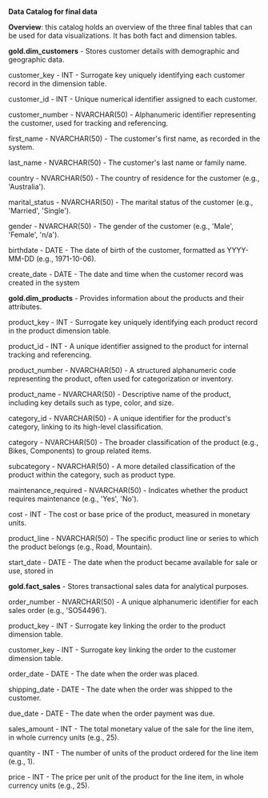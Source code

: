 **Data Catalog for final data**


**Overview**: this catalog holds an overview of the three final tables that can be used for data visualizations. It has both fact and dimension tables.

**gold.dim_customers** - Stores customer details with demographic and geographic data.

  customer_key - INT - Surrogate key uniquely identifying each customer record in the dimension table.
  
  customer_id - INT - Unique numerical identifier assigned to each customer.
  
  customer_number - NVARCHAR(50) - Alphanumeric identifier representing the customer, used for tracking and referencing.
  
  first_name - NVARCHAR(50) - The customer's first name, as recorded in the system.
  
  last_name - NVARCHAR(50) - The customer's last name or family name.
  
  country - NVARCHAR(50) - The country of residence for the customer (e.g., 'Australia').
  
  marital_status - NVARCHAR(50) - The marital status of the customer (e.g., 'Married', 'Single').
  
  gender - NVARCHAR(50) - The gender of the customer (e.g., 'Male', 'Female', 'n/a').
  
  birthdate - DATE - The date of birth of the customer, formatted as YYYY-MM-DD (e.g., 1971-10-06).
  
  create_date - DATE - The date and time when the customer record was created in the system


**gold.dim_products** - Provides information about the products and their attributes.

  product_key - INT - Surrogate key uniquely identifying each product record in the product dimension table.
  
  product_id - INT - A unique identifier assigned to the product for internal tracking and referencing.
  
  product_number - NVARCHAR(50) - A structured alphanumeric code representing the product, often used for categorization or inventory.
  
  product_name - NVARCHAR(50) - Descriptive name of the product, including key details such as type, color, and size.
  
  category_id - NVARCHAR(50) - A unique identifier for the product's category, linking to its high-level classification.
  
  category - NVARCHAR(50) - The broader classification of the product (e.g., Bikes, Components) to group related items.
  
  subcategory - NVARCHAR(50) - A more detailed classification of the product within the category, such as product type.
  
  maintenance_required - NVARCHAR(50) - Indicates whether the product requires maintenance (e.g., 'Yes', 'No').
  
  cost - INT - The cost or base price of the product, measured in monetary units.
  
  product_line - NVARCHAR(50) - The specific product line or series to which the product belongs (e.g., Road, Mountain).
  
  start_date - DATE - The date when the product became available for sale or use, stored in

**gold.fact_sales** - Stores transactional sales data for analytical purposes.

  order_number - NVARCHAR(50) - A unique alphanumeric identifier for each sales order (e.g., 'SO54496').
  
  product_key - INT - Surrogate key linking the order to the product dimension table.
  
  customer_key - INT - Surrogate key linking the order to the customer dimension table.
  
  order_date - DATE - The date when the order was placed.
  
  shipping_date - DATE - The date when the order was shipped to the customer.
  
  due_date - DATE - The date when the order payment was due.
  
  sales_amount - INT - The total monetary value of the sale for the line item, in whole currency units (e.g., 25).
  
  quantity - INT - The number of units of the product ordered for the line item (e.g., 1).
  
  price - INT - The price per unit of the product for the line item, in whole currency units (e.g., 25).
